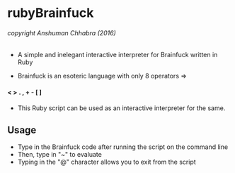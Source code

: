 rubyBrainfuck 
=============

###### copyright Anshuman Chhabra (2016)

- A simple and inelegant interactive interpreter for Brainfuck written in Ruby

- Brainfuck is an esoteric language with only 8 operators =>
 #### < > . , + - [ ] 

- This Ruby script can be used as an interactive interpreter for the same. 

## Usage

- Type in the Brainfuck code after running the script on the command line
- Then, type in "~" to evaluate
- Typing in the "@" character allows you to exit from the script
 
